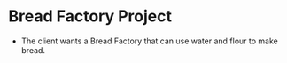 # Bread Factory Project

- The client wants a Bread Factory that can use water and flour to make bread.
